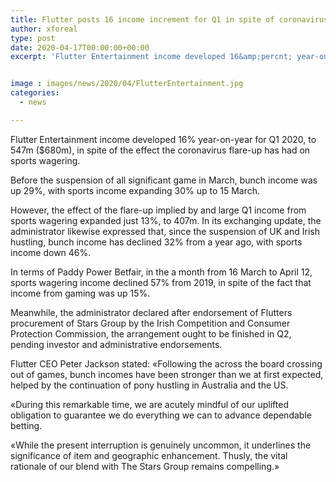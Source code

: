 ```yaml
---
title: Flutter posts 16 income increment for Q1 in spite of coronavirus impact
author: xforeal 
type: post
date: 2020-04-17T00:00:00+00:00
excerpt: 'Flutter Entertainment income developed 16&amp;percnt; year-on-year for Q1 2020, to 547m ($680m), in spite of the effect the coronavirus episode has had on sports betting '


image : images/news/2020/04/FlutterEntertainment.jpg
categories:
  - news

---
```

Flutter Entertainment income developed 16&percnt; year-on-year for Q1 2020, to 547m ($680m), in spite of the effect the coronavirus flare-up has had on sports wagering. 

Before the suspension of all significant game in March, bunch income was up 29&percnt;, with sports income expanding 30&percnt; up to 15 March. 

However, the effect of the flare-up implied by and large Q1 income from sports wagering expanded just 13&percnt;, to 407m. In its exchanging update, the administrator likewise expressed that, since the suspension of UK and Irish hustling, bunch income has declined 32&percnt; from a year ago, with sports income down 46&percnt;. 

In terms of Paddy Power Betfair, in the a month from 16 March to April 12, sports wagering income declined 57&percnt; from 2019, in spite of the fact that income from gaming was up 15&percnt;. 

Meanwhile, the administrator declared after endorsement of Flutters procurement of Stars Group by the Irish Competition and Consumer Protection Commission, the arrangement ought to be finished in Q2, pending investor and administrative endorsements. 

Flutter CEO Peter Jackson stated: &#171;Following the across the board crossing out of games, bunch incomes have been stronger than we at first expected, helped by the continuation of pony hustling in Australia and the US. 

&#171;During this remarkable time, we are acutely mindful of our uplifted obligation to guarantee we do everything we can to advance dependable betting. 

&#171;While the present interruption is genuinely uncommon, it underlines the significance of item and geographic enhancement. Thusly, the vital rationale of our blend with The Stars Group remains compelling.&#187;